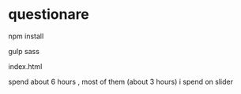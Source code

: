 # questionare

npm install

gulp sass

index.html

spend about 6 hours , most of them (about 3 hours) i spend on slider
